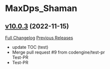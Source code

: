 # MaxDps_Shaman

## [v10.0.3](https://github.com/kaminaris/MaxDps-Shaman/tree/v10.0.3) (2022-11-15)
[Full Changelog](https://github.com/kaminaris/MaxDps-Shaman/compare/v10.0.2...v10.0.3) [Previous Releases](https://github.com/kaminaris/MaxDps-Shaman/releases)

- update TOC (test)  
- Merge pull request #9 from codengine/test-pr  
    Test-PR  
- Test-PR  
